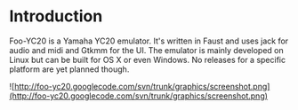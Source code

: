 # Introduction #

Foo-YC20 is a Yamaha YC20 emulator. It's written in Faust and uses jack for audio and midi and Gtkmm for the UI. The emulator is mainly developed on Linux but can be built for OS X or even Windows. No releases for a specific platform are yet planned though.

![http://foo-yc20.googlecode.com/svn/trunk/graphics/screenshot.png](http://foo-yc20.googlecode.com/svn/trunk/graphics/screenshot.png)